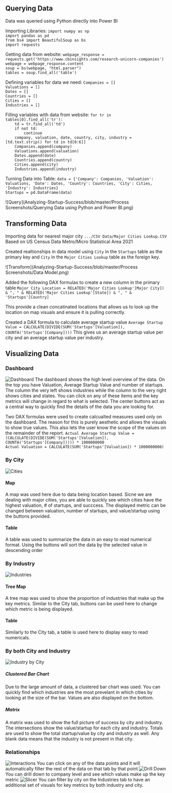## Querying Data

Data was queried using Python directly into Power BI

Importing Libraries:
`import numpy as np` <br />
`import pandas as pd` <br />
`from bs4 import BeautifulSoup as bs` <br />
`import requests` <br />

Getting data from website:
`webpage_response = requests.get('https://www.cbinsights.com/research-unicorn-companies')` <br />
`webpage = webpage_response.content` <br />
`soup = bs(webpage, "html.parser")` <br />
`tables = soup.find_all('table')` <br />

Defining variables for data we need:
`Companies = []` <br />
`Valuations = []` <br />
`Dates = []` <br />
`Countries = []` <br />
`Cities = []` <br />
`Industries = []` <br />

Filling variables with data from website:
`for tr in tables[0].find_all('tr'):` <br />
`    td = tr.find_all('td')` <br />
`    if not td:` <br />
`        continue` <br />
`    company, valuation, date, country, city, industry = [td.text.strip() for td in td[0:6]]` <br />
`    Companies.append(company)` <br />
`    Valuations.append(valuation)` <br />
`    Dates.append(date)` <br />
`    Countries.append(country)` <br />
`    Cities.append(city)` <br />
`    Industries.append(industry)` <br />


Turning Data into Table:
`data = {'Company': Companies, 'Valuation': Valuations, 'Date': Dates, 'Country': Countries, 'City': Cities, 'Industry': Industries}` <br />
`Startups = pd.DataFrame(data)` <br />

![Query](Analyzing-Startup-Success/blob/master/Process Screenshots/Querying Data using Python and Power BI.png)

## Transforming Data

Importing data for nearest major city `.../CSV Data/Major Cities Lookup.CSV`
Based on US Census Data Metro/Micro Statistical Area 2021

Created realtionships in data model using `City` in the `Startups` table as the primary key and `City` in the `Major Cities Lookup` table as the foreign key.

![Transform](Analyzing-Startup-Success/blob/master/Process Screenshots/Data Model.png)

Added the following DAX formulas to create a new column in the primary table
`Major City Location = RELATED('Major Cities Lookup'[Major City]) & ", " & RELATED('Major Cities Lookup'[State]) & ", " & 'Startups'[Country]`

This provide a clean concatinated locations that allows us to look up the location on map visuals and ensure it is pulling correctly.

Created a DAX formula to calculate average startup value
`Average Startup Value = CALCULATE(DIVIDE(SUM('Startups'[Valuation]), COUNTA('Startups'[Company])))`
This gives us an average startup value per city and an average startup value per industry.

## Visualizing Data

### Dashboard
![Dashboard]()
The dashboard shows the high level overview of the data. On the top you have Valuation, Average Startup Value and number of startups.
The column the very left shows industries while the column to the very right shows cities and states. You can click on any of these items and the key metrics will change in regard to what is selected.
The center buttons act as a central way to quickly find the details of the data you are looking for.

Two DAX formulas were used to create calcualted measures used only on the dashboard. The reason for this is purely aesthetic and allows the visuals to show true values. This also lets the user know the scope of the values on the remainder of the report.
`Actual Average Startup Value = (CALCULATE(DIVIDE(SUM('Startups'[Valuation]), COUNTA('Startups'[Company])))) * 1000000000` <br />
`Actual Valuation = CALCULATE(SUM('Startups'[Valuation]) * 1000000000)`

### By City
![Cities]()
#### Map
A map was used here due to data being location based. Sicne we are dealing with major cities, you are able to quickly see which cities have the highest valuation, # of startups, and succcess. 
The displayed metric can be changed between valuation, number of startups, and value/startup using the buttons provided. 
#### Table
A table was used to summarize the data in an easy to read numerical format. Using the buttons will sort the data by the selected value in descending order

### By Industry
![Industries]()
#### Tree Map
A tree map was used to show the proportion of industries that make up the key metrics. Similar to the City tab, buttons can be used here to change which metric is being displayed.
#### Table
Similarly to the City tab, a table is used here to display easy to read numericals. 

### By both City and Industry
![Industry by City]()
##### Clustered Bar Chart
Due to the large amount of data, a clustered bar chart was used. You can quickly find which industries are the most prevelant in which cities by looking at the size of the bar. Values are also displayed on the bottom.
##### Matrix
A matrix was used to show the full picture of success by city and industry. The intersections show the value/startup for each city and industry. Totals are used to show the total startup/value by city and industry as well. Any blank data means that the industry is not present in that city.

### Relationships
![Interactions]()
You can click on any of the data points and it will automatically filter the rest of the data on that tab by that point
![Drill Down]()
You can drill down to company level and see which values make up the key metric
![Slicer]()
You can filter by city on the Industries tab to have an additional set of visuals for key metrics by both industry and city.
